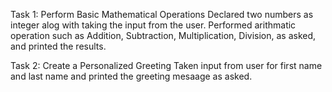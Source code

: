 Task 1: Perform Basic Mathematical Operations
Declared two numbers as integer alog with taking the input from the user.
Performed arithmatic operation such as Addition, Subtraction, Multiplication, Division, as asked, and printed the results.

Task 2: Create a Personalized Greeting
Taken input from user for first name and last name and printed the greeting mesaage as asked.
